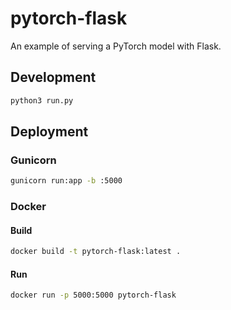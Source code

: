 # pytorch-flask

An example of serving a PyTorch model with Flask.

## Development

```bash
python3 run.py
```

## Deployment

### Gunicorn

```bash
gunicorn run:app -b :5000
```

### Docker

#### Build

```bash
docker build -t pytorch-flask:latest .
```

#### Run

```bash
docker run -p 5000:5000 pytorch-flask
```
